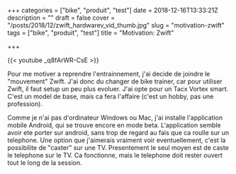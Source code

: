 +++
categories = ["bike", "produit", "test"]
date = 2018-12-16T13:33:21Z
description = ""
draft = false
cover = "/posts/2018/12/zwift_hardwarev_vid_thumb.jpg"
slug = "motivation-zwift"
tags = ["bike", "produit", "test"]
title = "Motivation: Zwift"

+++

{{< youtube _q8fArWR-CsE >}}

Pour me motiver a reprendre l'entrainnement, j'ai decide de joindre le "mouvement" Zwift. J'ai donc du changer de bike trainer, car pour utiliser Zwift, il faut setup un peu plus evoluer. J'ai opte pour un Tacx Vortex smart. C'est un model de base, mais ca fera l'affaire (c'est un hobby, pas une profession).

Comme je n'ai pas d'ordinateur Windows ou Mac, j'ai installe l'application mobile Android, qui se trouve encore en mode beta. L'application semble avoir ete porter sur android, sans trop de regard au fais que ca roulle sur un telephone. Une option que j'aimerais vraiment voir eventuellement, c'est la possibilite de "caster" sur une TV. Presentement le seul moyen est de caste le telephone sur le TV. Ca fonctionne, mais le telephone doit rester ouvert tout le long de la session.
